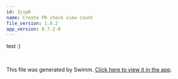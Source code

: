 ```yaml
---
id: 3jsp6
name: Create PR check view count
file_version: 1.0.2
app_version: 0.7.2-0
---
```


test :)

<br/>

This file was generated by Swimm. [Click here to view it in the app](http://localhost:5001/repos/Z2l0aHViJTNBJTNBc3ItZXh0ZW5zaW9uJTNBJTNBZG91ZWs=/docs/3jsp6).